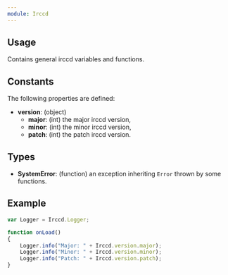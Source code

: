 ```yaml
---
module: Irccd
---
```


## Usage

Contains general irccd variables and functions.

## Constants

The following properties are defined:

  - **version**: (object)
    - **major**: (int) the major irccd version,
    - **minor**: (int) the minor irccd version,
    - **patch**: (int) the patch irccd version.

## Types

  - **SystemError**: (function) an exception inheriting `Error` thrown by some functions.

## Example

````javascript
var Logger = Irccd.Logger;

function onLoad()
{
    Logger.info("Major: " + Irccd.version.major);
    Logger.info("Minor: " + Irccd.version.minor);
    Logger.info("Patch: " + Irccd.version.patch);
}
````
